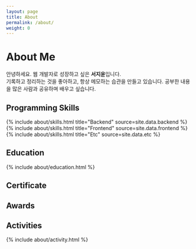 ```yaml
---
layout: page
title: About
permalink: /about/
weight: 0
---
```


# **About Me**

안녕하세요. 웹 개발자로 성장하고 싶은 <b>서지윤</b>입니다.<br>
기록하고 정리하는 것을 좋아하고, 항상 메모하는 습관을 만들고 있습니다. 공부한 내용을 많은 사람과 공유하며 배우고 싶습니다.

## **Programming Skills**
<div class="row">
{% include about/skills.html title="Backend" source=site.data.backend %}
{% include about/skills.html title="Frontend" source=site.data.frontend %}
{% include about/skills.html title="Etc" source=site.data.etc %}
</div>

## **Education**
<div class="row">
{% include about/education.html %}
</div>

## **Certificate**

## **Awards**

## **Activities**
<div class="row">
{% include about/activity.html %}
</div>